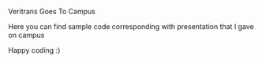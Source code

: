 Veritrans Goes To Campus

Here you can find sample code corresponding with presentation that I gave on campus

Happy coding :)
